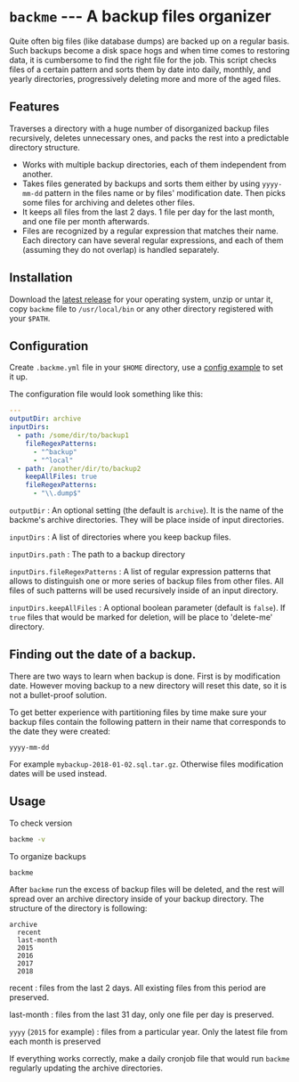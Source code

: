 # ``backme`` --- A backup files organizer

Quite often big files (like database dumps) are backed up on a
regular basis. Such backups become a disk space hogs and when time comes to
restoring data, it is cumbersome to find the right file for the job. This
script checks files of a certain pattern and sorts them by date into daily,
monthly, and yearly directories, progressively deleting more and more of the
aged files.

## Features

Traverses a directory with a huge number of disorganized backup files
recursively, deletes unnecessary ones, and packs the rest into a predictable
directory structure.

* Works with multiple backup directories, each of them independent from another.
* Takes files generated by backups and sorts them either by using
  ``yyyy-mm-dd`` pattern in the files name or by files' modification date. Then
  picks some files for archiving and deletes other files.
* It keeps all files from the last 2 days. 1 file per day for the last month,
  and one file per month afterwards.
* Files are recognized by a regular expression that matches their name. Each
  directory can have several regular expressions, and each of them (assuming
  they do not overlap) is handled separately.

## Installation

Download the [latest release] for your operating system, unzip or untar it,
copy ``backme`` file to ``/usr/local/bin`` or any other directory registered
with your ``$PATH``.

## Configuration

Create ``.backme.yml`` file in your ``$HOME`` directory, use a [config example]
to set it up.

The configuration file would look something like this:

```yaml
---
outputDir: archive
inputDirs:
  - path: /some/dir/to/backup1
    fileRegexPatterns:
      - "^backup"
      - "^local"
  - path: /another/dir/to/backup2
    keepAllFiles: true
    fileRegexPatterns:
      - "\\.dump$"
```

``outputDir``
: An optional setting (the default is ``archive``). It is the name of the backme's archive
directories. They will be place inside of input directories.

``inputDirs``
: A list of directories where you keep backup files.

``inputDirs.path``
: The path to a backup directory

``inputDirs.fileRegexPatterns``
: A list of regular expression patterns that allows to distinguish one or more
series of backup files from other files. All files of such patterns will be
used recursively inside of an input directory.

``inputDirs.keepAllFiles``
: A optional boolean parameter (default is `false`). If `true` files that would
be marked for deletion, will be place to 'delete-me' directory.

## Finding out the date of a backup.

There are two ways to learn when backup is done. First is by modification date.
However moving backup to a new directory will reset this date, so it is not a
bullet-proof solution.

To get better experience with partitioning files by time make sure your backup
files contain the following pattern in their name that corresponds to the date
they were created:

```text
yyyy-mm-dd
```

For example ``mybackup-2018-01-02.sql.tar.gz``. Otherwise files modification
dates will be used instead.

## Usage

To check version

```bash
backme -v
```

To organize backups

```bash
backme
```

After ``backme`` run the excess of backup files
will be deleted, and the rest will spread over an archive directory inside of
your backup directory. The structure of the directory is following:

```text
archive
  recent
  last-month
  2015
  2016
  2017
  2018
```

recent
: files from the last 2 days. All existing files from this period are preserved.

last-month
: files from the last 31 day, only one file per day is preserved.

``yyyy`` (``2015`` for example)
: files from a particular year. Only the latest file from each month is
preserved

If everything works correctly, make a daily cronjob file that would run
``backme`` regularly updating the archive directories.

[latest release]: https://github.com/dimus/backme/releases/latest
[config example]: https://github.com/dimus/backme/blob/master/.backme.yml.example

